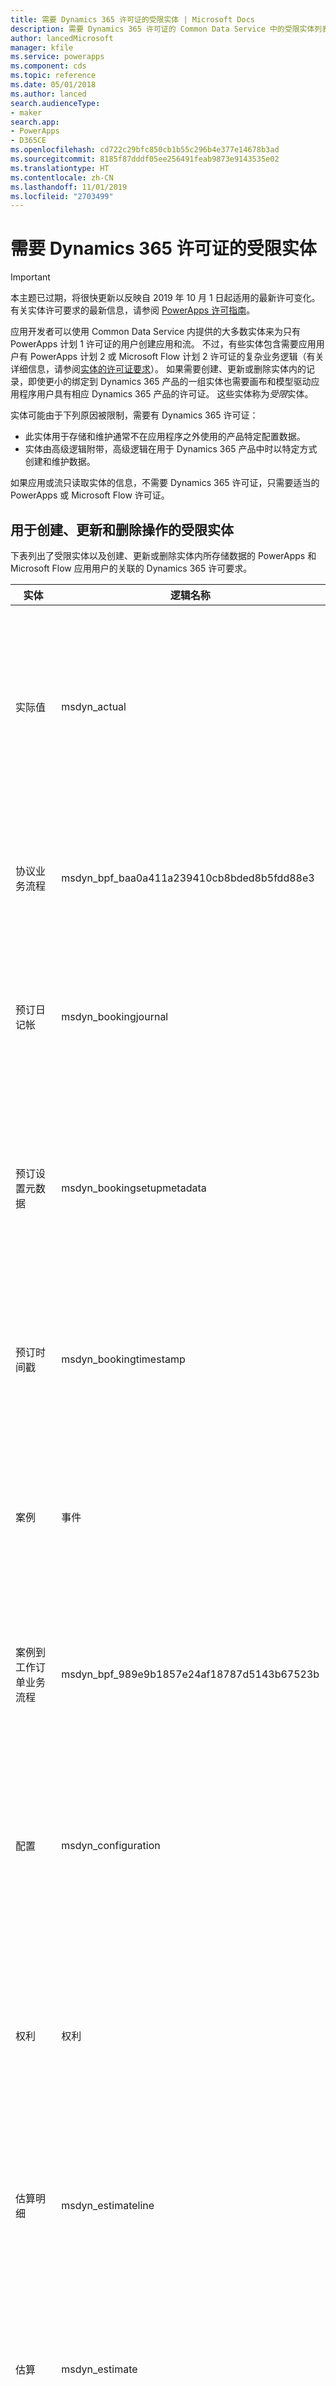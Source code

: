 ```yaml
---
title: 需要 Dynamics 365 许可证的受限实体 | Microsoft Docs
description: 需要 Dynamics 365 许可证的 Common Data Service 中的受限实体列表。
author: lancedMicrosoft
manager: kfile
ms.service: powerapps
ms.component: cds
ms.topic: reference
ms.date: 05/01/2018
ms.author: lanced
search.audienceType:
- maker
search.app:
- PowerApps
- D365CE
ms.openlocfilehash: cd722c29bfc850cb1b55c296b4e377e14678b3ad
ms.sourcegitcommit: 8185f87dddf05ee256491feab9873e9143535e02
ms.translationtype: HT
ms.contentlocale: zh-CN
ms.lasthandoff: 11/01/2019
ms.locfileid: "2703499"
---
```

# <a name="restricted-entities-requiring-dynamics-365-licenses"></a>需要 Dynamics 365 许可证的受限实体

> [!IMPORTANT]
> 本主题已过期，将很快更新以反映自 2019 年 10 月 1 日起适用的最新许可变化。 有关实体许可要求的最新信息，请参阅 [PowerApps 许可指南](https://go.microsoft.com/fwlink/?linkid=2085130)。

应用开发者可以使用 Common Data Service 内提供的大多数实体来为只有 PowerApps 计划 1 许可证的用户创建应用和流。 不过，有些实体包含需要应用用户有 PowerApps 计划 2 或 Microsoft Flow 计划 2 许可证的复杂业务逻辑（有关详细信息，请参阅[实体的许可证要求](data-platform-entity-licenses.md)）。 如果需要创建、更新或删除实体内的记录，即使更小的绑定到 Dynamics 365 产品的一组实体也需要画布和模型驱动应用程序用户具有相应 Dynamics 365 产品的许可证。 这些实体称为*受限*实体。

实体可能由于下列原因被限制，需要有 Dynamics 365 许可证：

* 此实体用于存储和维护通常不在应用程序之外使用的产品特定配置数据。
* 实体由高级逻辑附带，高级逻辑在用于 Dynamics 365 产品中时以特定方式创建和维护数据。

如果应用或流只读取实体的信息，不需要 Dynamics 365 许可证，只需要适当的 PowerApps 或 Microsoft Flow 许可证。 

## <a name="restricted-entities-for-create-update-and-delete-operations"></a>用于创建、更新和删除操作的受限实体
下表列出了受限实体以及创建、更新或删除实体内所存储数据的 PowerApps 和 Microsoft Flow 应用用户的关联的 Dynamics 365 许可要求。 

|实体  |逻辑名称  |必需许可证  |
|---------|---------|---------|
实际值 |msdyn_actual |Dynamics 365 for Field Service <br> **或** Dynamics 365 for Project Service Automation<br>**或** Dynamics 365 Customer Engagement 计划 <br> **或** Dynamics 365 计划
协议业务流程 |msdyn_bpf_baa0a411a239410cb8bded8b5fdd88e3 |Dynamics 365 for Field Service<br>**或** Dynamics 365 Customer Engagement 计划 <br> **或** Dynamics 365 计划
预订日记帐 | msdyn_bookingjournal|Dynamics 365 for Field Service<br>**或** Dynamics 365 Customer Engagement 计划 <br> **或** Dynamics 365 计划
预订设置元数据 | msdyn_bookingsetupmetadata|Dynamics 365 for Field Service <br> **或** Dynamics 365 for Project Service Automation<br>**或** Dynamics 365 Customer Engagement 计划 <br> **或** Dynamics 365 计划
预订时间戳 | msdyn_bookingtimestamp|Dynamics 365 for Field Service<br>**或** Dynamics 365 Customer Engagement 计划 <br> **或** Dynamics 365 计划
案例 | 事件 | Dynamics 365 for Customer Service Enterprise edition <br>**或** Dynamics 365 Customer Engagement 计划 <br> **或** Dynamics 365 计划
案例到工作订单业务流程 |msdyn_bpf_989e9b1857e24af18787d5143b67523b |Dynamics 365 for Field Service<br>**或** Dynamics 365 Customer Engagement 计划 <br> **或** Dynamics 365 计划
配置 |msdyn_configuration |Dynamics 365 for Field Service <br> **或** Dynamics 365 for Project Service Automation<br>**或** Dynamics 365 Customer Engagement 计划 <br> **或** Dynamics 365 计划
权利 | 权利 | Dynamics 365 for Customer Service Enterprise edition <br>**或** Dynamics 365 Customer Engagement 计划 <br> **或** Dynamics 365 计划
估算明细|msdyn_estimateline|Dynamics 365 for Project Service Automation<br>**或** Dynamics 365 Customer Engagement 计划 <br> **或** Dynamics 365 计划
估算|msdyn_estimate |Dynamics 365 for Project Service Automation<br>**或** Dynamics 365 Customer Engagement 计划 <br> **或** Dynamics 365 计划
事实|msdyn_fact |Dynamics 365 for Project Service Automation<br>**或** Dynamics 365 Customer Engagement 计划 <br> **或** Dynamics 365 计划
Field Service 设置 |msdyn_fieldservicesetting |Dynamics 365 for Field Service<br>**或** Dynamics 365 Customer Engagement 计划 <br> **或** Dynamics 365 计划
Field Service 系统作业 |msdyn_fieldservicesystemjob |Dynamics 365 for Field Service<br>**或** Dynamics 365 Customer Engagement 计划 <br> **或** Dynamics 365 计划
目标 | 目标 | Dynamics 365 for Sales Professional， <br>**或** Dynamics 365 for Sales, Enterprise edition， <br>**或** Dynamics 365 Customer Engagement 计划 <br> **或** Dynamics 365 计划
库存日记帐 |msdyn_inventoryjournal |Dynamics 365 for Field Service<br>**或** Dynamics 365 Customer Engagement 计划 <br> **或** Dynamics 365 计划
发票流程 |msdyn_bpf_d8f9dc7f099f44db9d641dd81fbd470d |Dynamics 365 for Project Service Automation<br>**或** Dynamics 365 Customer Engagement 计划 <br> **或** Dynamics 365 计划
旅程 | 旅程 | Dynamics 365 for Marketing <br> **或** Dynamics 365 Customer Engagement 计划 <br> **或** Dynamics 365 计划
知识文章 | knowledgearticle | Dynamics 365 for Customer Service Enterprise edition <br>**或** Dynamics 365 Customer Engagement 计划 <br> **或** Dynamics 365 计划
部门 |msdyn_organizationalunit |Dynamics 365 for Field Service <br> **或** Dynamics 365 for Project Service Automation<br>**或** Dynamics 365 Customer Engagement 计划 <br> **或** Dynamics 365 计划
产品库存 |msdyn_productinventory |Dynamics 365 for Field Service<br>**或** Dynamics 365 Customer Engagement 计划 <br> **或** Dynamics 365 计划
项目参数|msdyn_projectparameter |Dynamics 365 for Project Service Automation<br>**或** Dynamics 365 Customer Engagement 计划 <br> **或** Dynamics 365 计划
项目阶段| msdyn_bpf_665e73aa18c247d886bfc50499c73b82|Dynamics 365 for Project Service Automation<br>**或** Dynamics 365 Customer Engagement 计划 <br> **或** Dynamics 365 计划
项目任务依赖关系|msdyn_projecttaskdependency |Dynamics 365 for Project Service Automation<br>**或** Dynamics 365 Customer Engagement 计划 <br> **或** Dynamics 365 计划
项目任务|msdyn_projecttask |Dynamics 365 for Project Service Automation<br>**或** Dynamics 365 Customer Engagement 计划 <br> **或** Dynamics 365 计划
项目团队成员|msdyn_projecteam |Dynamics 365 for Project Service Automation<br>**或** Dynamics 365 Customer Engagement 计划 <br> **或** Dynamics 365 计划
采购订单业务流程 | msdyn_bpf_2c5fe86acc8b414b8322ae571000c799|Dynamics 365 for Field Service<br>**或** Dynamics 365 Customer Engagement 计划 <br> **或** Dynamics 365 计划
资源分派详细信息（已弃用）|msdyn_resourceassignmentdetail |Dynamics 365 for Project Service Automation<br>**或** Dynamics 365 Customer Engagement 计划 <br> **或** Dynamics 365 计划
资源分派|msdyn_resourceassignment |Dynamics 365 for Project Service Automation<br>**或** Dynamics 365 Customer Engagement 计划 <br> **或** Dynamics 365 计划
资源限制（已弃用） |msdyn_workorderresourcerestriction | Dynamics 365 for Field Service<br>**或** Dynamics 365 Customer Engagement 计划 <br> **或** Dynamics 365 计划
传递规则集 | routingrule | Dynamics 365 for Customer Service Enterprise edition <br>**或** Dynamics 365 Customer Engagement 计划 <br> **或** Dynamics 365 计划
日程安排板设置 |msdyn_scheduleboardsetting |Dynamics 365 for Field Service <br> **或** Dynamics 365 for Project Service Automation<br>**或** Dynamics 365 Customer Engagement 计划 <br> **或** Dynamics 365 计划
日程安排参数 |msdyn_schedulingparameter |Dynamics 365 for Field Service <br> **或** Dynamics 365 for Project Service Automation<br>**或** Dynamics 365 Customer Engagement 计划 <br> **或** Dynamics 365 计划
SLA| sla | Dynamics 365 for Customer Service Enterprise edition <br>**或** Dynamics 365 Customer Engagement 计划 <br> **或** Dynamics 365 计划
系统用户计划程序设置 |msdyn_systemuserschedulersetting|Dynamics 365 for Field Service <br> **或** Dynamics 365 for Project Service Automation<br>**或** Dynamics 365 Customer Engagement 计划 <br> **或** Dynamics 365 计划
交易连接|msdyn_transactionconnection |Dynamics 365 for Project Service Automation<br>**或** Dynamics 365 Customer Engagement 计划 <br> **或** Dynamics 365 计划
交易起源|msdyn_transactionorigin |Dynamics 365 for Project Service Automation<br>**或** Dynamics 365 Customer Engagement 计划 <br> **或** Dynamics 365 计划
交易类型|msdyn_transactiontype |Dynamics 365 for Project Service Automation<br>**或** Dynamics 365 Customer Engagement 计划 <br> **或** Dynamics 365 计划
唯一编号|msdyn_uniquenumber |Dynamics 365 for Field Service<br>**或** Dynamics 365 Customer Engagement 计划 <br> **或** Dynamics 365 计划
工作订单业务流程 |msdyn_bpf_d3d97bac8c294105840e99e37a9d1c39 |Dynamics 365 for Field Service<br>**或** Dynamics 365 Customer Engagement 计划 <br> **或** Dynamics 365 计划
工作订单详细信息生成队列（已弃用）|msdyn_workorderdetailsgenerationqueue |Dynamics 365 for Field Service<br>**或** Dynamics 365 Customer Engagement 计划 <br> **或** Dynamics 365 计划

## <a name="licensing"></a>许可
有关 PowerApps 和 Dynamics 365 许可证的详细信息，请参阅[许可概述](../../administrator/pricing-billing-skus.md)页面。

